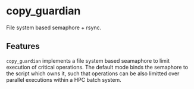 # copy_guardian

File system based semaphore + rsync.


## Features

`copy_guardian` implements a file system based seamaphore to limit execution of
critical operations. The default mode binds the semaphore to the script which
owns it, such that operations can be also limitted over parallel executions within
a HPC batch system.
